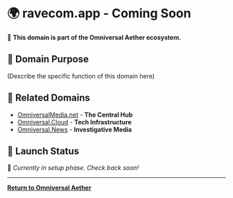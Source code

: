 # 🌍 ravecom.app - Coming Soon

🚀 **This domain is part of the Omniversal Aether ecosystem.**  

## 🔹 Domain Purpose  
(Describe the specific function of this domain here)

## 🔗 Related Domains
- [OmniversalMedia.net](https://OmniversalMedia.net) - **The Central Hub**
- [Omniversal.Cloud](https://Omniversal.Cloud) - **Tech Infrastructure**
- [Omniversal.News](https://Omniversal.News) - **Investigative Media**

## 📅 Launch Status  
🔄 *Currently in setup phase. Check back soon!*

---
**[Return to Omniversal Aether](https://OmniversalMedia.net)**  
